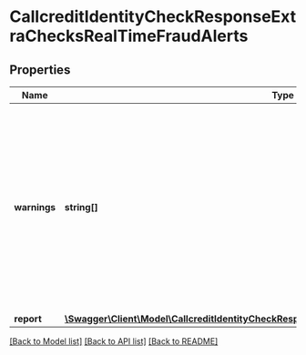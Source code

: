 # CallcreditIdentityCheckResponseExtraChecksRealTimeFraudAlerts

## Properties
Name | Type | Description | Notes
------------ | ------------- | ------------- | -------------
**warnings** | **string[]** | Any relevant warnings related to the RTFA report. For example if the user has no access to this module the report will be NULL and that will be explained in a warning message. | [optional] 
**report** | [**\Swagger\Client\Model\CallcreditIdentityCheckResponseExtraChecksRealTimeFraudAlertsReport**](CallcreditIdentityCheckResponseExtraChecksRealTimeFraudAlertsReport.md) |  | [optional] 

[[Back to Model list]](../README.md#documentation-for-models) [[Back to API list]](../README.md#documentation-for-api-endpoints) [[Back to README]](../README.md)


